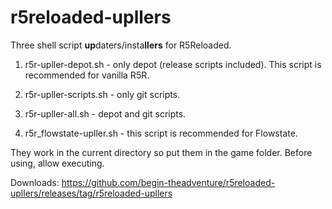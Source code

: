 # r5reloaded-upllers
Three shell script **up**daters/insta**llers** for R5Reloaded.

1. r5r-upller-depot.sh - only depot (release scripts included). This script is recommended for vanilla R5R.

2. r5r-upller-scripts.sh - only git scripts.

3. r5r-upller-all.sh - depot and git scripts.

4. r5r_flowstate-upller.sh - this script is recommended for Flowstate.

They work in the current directory so put them in the game folder. Before using, allow executing.

Downloads: https://github.com/begin-theadventure/r5reloaded-upllers/releases/tag/r5reloaded-upllers
